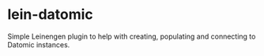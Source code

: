 lein-datomic
============

Simple Leinengen plugin to help with creating, populating and connecting to Datomic instances.